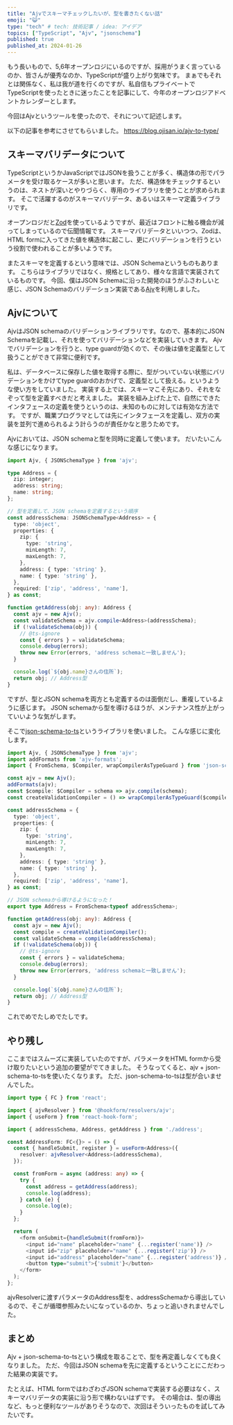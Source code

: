 ```yaml
---
title: "Ajvでスキーマチェックしたいが、型を書きたくない話"
emoji: "😺"
type: "tech" # tech: 技術記事 / idea: アイデア
topics: ["TypeScript", "Ajv", "jsonschema"]
published: true
published_at: 2024-01-26
---
```


もう長いもので、5,6年オープンロジにいるのですが、採用がうまく言っているのか、皆さんが優秀なのか、TypeScriptが盛り上がり気味です。
まぁでもそれとは関係なく、私は我が道を行くのですが、私自信もプライベートでTypeScriptを使ったときに迷ったことを記事にして、今年のオープンロジアドベントカレンダーとします。

今回はAjvというツールを使ったので、それについて記述します。

以下の記事を参考にさせてもらいました。
https://blog.ojisan.io/ajv-to-type/

## スキーマバリデータについて
TypeScriptというかJavaScriptではJSONを扱うことが多く、構造体の形でパラメータを受け取るケースが多いと思います。
ただ、構造体をチェックするというのは、ネストが深いとやりづらく、専用のライブラリを使うことが求められます。
そこで活躍するのがスキーマバリデータ、あるいはスキーマ定義ライブラリです。

オープンロジだと[Zod](https://github.com/colinhacks/zod)を使っているようですが、最近はフロントに触る機会が減ってしまっているので伝聞情報です。
スキーマバリデータといいつつ、Zodは、HTML formに入ってきた値を構造体に起こし、更にバリデーションを行うという役割で使われることが多いようです。

またスキーマを定義するという意味では、JSON Schemaというものもあります。
こちらはライブラリではなく、規格としてあり、様々な言語で実装されているものです。
今回、僕はJSON Schemaに沿った開発のほうがふさわしいと感じ、JSON Schemaのバリデーション実装である[Ajv](https://ajv.js.org/)を利用しました。

## Ajvについて
AjvはJSON schemaのバリデーションライブラリです。なので、基本的にJSON Schemaを記載し、それを使ってバリデーションなどを実装していきます。
Ajvでバリデーションを行うと、type guardが効くので、その後は値を定義型として扱うことができて非常に便利です。

私は、データベースに保存した値を取得する際に、型がついていない状態にバリデーションをかけてtype guardのおかげで、定義型として扱える。というような使い方をしていました。
実装する上では、スキーマこそ先にあり、それをなぞって型を定義すべきだと考えました。
実装を組み上げた上で、自然にできたインタフェースの定義を使うというのは、未知のものに対しては有効な方法です。
ですが、職業プログラマとしては先にインタフェースを定義し、双方の実装を並列で進められるよう計らうのが責任かなと思うためです。

Ajvにおいては、JSON schemaと型を同時に定義して使います。
だいたいこんな感じになります。

```ts
import Ajv, { JSONSchemaType } from 'ajv';

type Address = {
  zip: integer;
  address: string;
  name: string;
};

// 型を定義して、JSON schemaを定義するという順序
const addressSchema: JSONSchemaType<Address> = {
  type: 'object',
  properties: {
    zip: {
      type: 'string',
      minLength: 7,
      maxLength: 7,
    },
    address: { type: 'string' },
    name: { type: 'string' },
  },
  required: ['zip', 'address', 'name'],
} as const;

function getAddress(obj: any): Address {
  const ajv = new Ajv();
  const validateSchema = ajv.compile<Address>(addressSchema);
  if (!validateSchema(obj)) {
    // @ts-ignore
    const { errors } = validateSchema;
    console.debug(errors);
    throw new Error(errors, 'address schemaと一致しません');
  }

  console.log(`${obj.name}さんの住所`);
  return obj; // Address型
}
```

ですが、型とJSON schemaを両方とも定義するのは面倒だし、重複しているように感じます。
JSON schemaから型を導けるほうが、メンテナンス性が上がっていいような気がします。

そこで[json-schema-to-ts](https://github.com/ThomasAribart/json-schema-to-ts)というライブラリを使いました。
こんな感じに変化します。


```ts
import Ajv, { JSONSchemaType } from 'ajv';
import addFormats from 'ajv-formats';
import { FromSchema, $Compiler, wrapCompilerAsTypeGuard } from 'json-schema-to-ts';

const ajv = new Ajv();
addFormats(ajv);
const $compile: $Compiler = schema => ajv.compile(schema);
const createValidationCompiler = () => wrapCompilerAsTypeGuard($compile);

const addressSchema = {
  type: 'object',
  properties: {
    zip: {
      type: 'string',
      minLength: 7,
      maxLength: 7,
    },
    address: { type: 'string' },
    name: { type: 'string' },
  },
  required: ['zip', 'address', 'name'],
} as const;

// JSON schemaから導けるようになった！
export type Address = FromSchema<typeof addressSchema>;

function getAddress(obj: any): Address {
  const ajv = new Ajv();
  const compile = createValidationCompiler();
  const validateSchema = compile(addressSchema);
  if (!validateSchema(obj)) {
    // @ts-ignore
    const { errors } = validateSchema;
    console.debug(errors);
    throw new Error(errors, 'address schemaと一致しません');
  }

  console.log(`${obj.name}さんの住所`);
  return obj; // Address型
}
```

これでめでたしめでたしです。

## やり残し
ここまではスムーズに実装していたのですが、パラメータをHTML formから受け取りたいという追加の要望がでてきました。
そうなってくると、ajv + json-schema-to-tsを使いたくなります。
ただ、json-schema-to-tsは型が合いませんでした。

```ts
import type { FC } from 'react';

import { ajvResolver } from '@hookform/resolvers/ajv';
import { useForm } from 'react-hook-form';

import { addressSchema, Address, getAddress } from './address';

const AddressForm: FC<{}> = () => {
  const { handleSubmit, register } = useForm<Address>({
    resolver: ajvResolver<Address>(addressSchema),
  });

  const fromForm = async (address: any) => {
    try {
      const address = getAddress(address);
      console.log(address);
    } catch (e) {
      console.log(e);
    }
  };

  return (
    <form onSubmit={handleSubmit(fromForm)}>
      <input id="name" placeholder="name" {...register('name')} />
      <input id="zip" placeholder="name" {...register('zip')} />
      <input id="address" placeholder="name" {...register('address')} />
      <button type="submit">{'submit'}</button>
    </form>
  );
};
```

ajvResolverに渡すパラメータのAddress型を、addressSchemaから導出しているので、そこが循環参照みたいになっているのか、ちょっと追いきれませんでした。

## まとめ
Ajv + json-schema-to-tsという構成を取ることで、型を再定義しなくても良くなりました。
ただ、今回はJSON schemaを先に定義するということにこだわった結果の実装です。

たとえば、HTML formではわざわざJSON schemaで実装する必要はなく、スキーマバリデータの実装に沿う形で構わないはずです。
その場合は、型の導出など、もっと便利なツールがありそうなので、次回はそういったものを試してみたいです。


